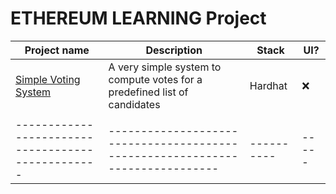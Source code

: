 # ETHEREUM LEARNING Project


| Project name  |  Description |  Stack  | UI? |
|-------------------------------------------------|-----------------------------------------------------------------------------|----------|-----|
| [Simple Voting System](src/simple-vote-system)  | A very simple system to compute votes for a predefined list of candidates   |  Hardhat | :x: |
|                                                 |                                                                             |          |     | 
|-------------------------------------------------|-----------------------------------------------------------------------------|----------|-----|
